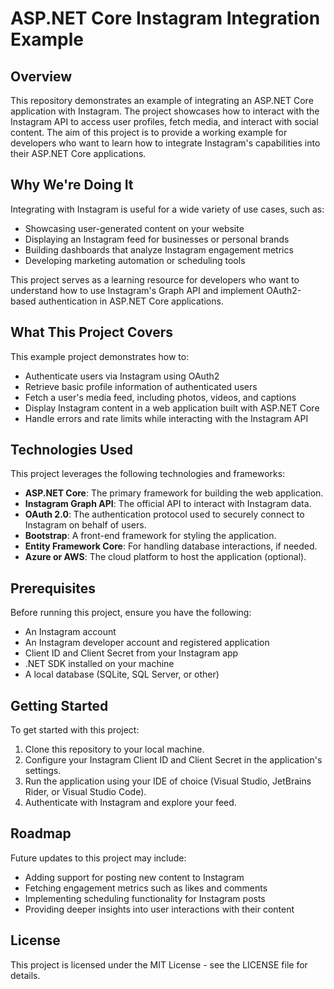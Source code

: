 # ASP.NET Core Instagram Integration Example

## Overview

This repository demonstrates an example of integrating an ASP.NET Core application with Instagram. The project showcases how to interact with the Instagram API to access user profiles, fetch media, and interact with social content. The aim of this project is to provide a working example for developers who want to learn how to integrate Instagram's capabilities into their ASP.NET Core applications.

## Why We're Doing It

Integrating with Instagram is useful for a wide variety of use cases, such as:

- Showcasing user-generated content on your website
- Displaying an Instagram feed for businesses or personal brands
- Building dashboards that analyze Instagram engagement metrics
- Developing marketing automation or scheduling tools

This project serves as a learning resource for developers who want to understand how to use Instagram's Graph API and implement OAuth2-based authentication in ASP.NET Core applications.

## What This Project Covers

This example project demonstrates how to:

- Authenticate users via Instagram using OAuth2
- Retrieve basic profile information of authenticated users
- Fetch a user's media feed, including photos, videos, and captions
- Display Instagram content in a web application built with ASP.NET Core
- Handle errors and rate limits while interacting with the Instagram API

## Technologies Used

This project leverages the following technologies and frameworks:

- **ASP.NET Core**: The primary framework for building the web application.
- **Instagram Graph API**: The official API to interact with Instagram data.
- **OAuth 2.0**: The authentication protocol used to securely connect to Instagram on behalf of users.
- **Bootstrap**: A front-end framework for styling the application.
- **Entity Framework Core**: For handling database interactions, if needed.
- **Azure or AWS**: The cloud platform to host the application (optional).

## Prerequisites

Before running this project, ensure you have the following:

- An Instagram account
- An Instagram developer account and registered application
- Client ID and Client Secret from your Instagram app
- .NET SDK installed on your machine
- A local database (SQLite, SQL Server, or other)

## Getting Started

To get started with this project:

1. Clone this repository to your local machine.
2. Configure your Instagram Client ID and Client Secret in the application's settings.
3. Run the application using your IDE of choice (Visual Studio, JetBrains Rider, or Visual Studio Code).
4. Authenticate with Instagram and explore your feed.

## Roadmap

Future updates to this project may include:

- Adding support for posting new content to Instagram
- Fetching engagement metrics such as likes and comments
- Implementing scheduling functionality for Instagram posts
- Providing deeper insights into user interactions with their content

## License

This project is licensed under the MIT License - see the LICENSE file for details.
